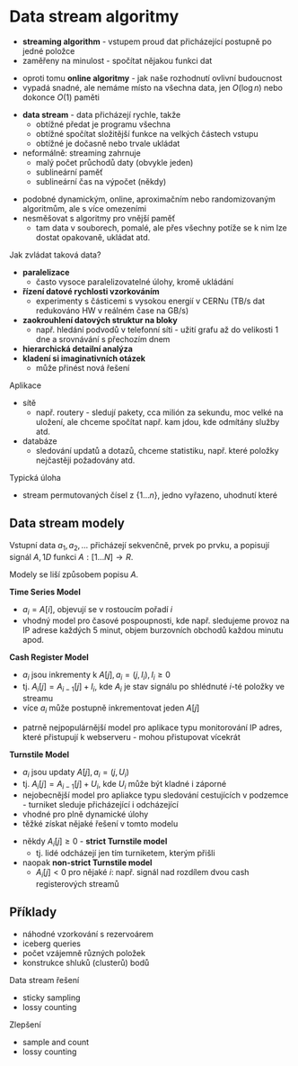 # Data stream algoritmy

- **streaming algorithm** - vstupem proud dat přicházející postupně po jedné položce
- zaměřeny na minulost - spočítat nějakou funkci dat

+ oproti tomu **online algoritmy** - jak naše rozhodnutí ovlivní budoucnost
+ vypadá snadné, ale nemáme místo na všechna data, jen $O(\log n)$ nebo dokonce $O(1)$ paměti

- **data stream** - data přicházejí rychle, takže
	- obtížné předat je programu všechna
	- obtížné spočítat složitější funkce na velkých částech vstupu
	- obtížné je dočasně nebo trvale ukládat
- neformálně: streaming zahrnuje
	- malý počet průchodů daty (obvykle jeden)
	- sublineární paměť
	- sublineární čas na výpočet (někdy)

+ podobné dynamickým, online, aproximačním nebo randomizovaným algoritmům, ale s více omezeními
+ nesměšovat s algoritmy pro vnější paměť
	- tam data v souborech, pomalé, ale přes všechny potíže se k nim lze dostat opakovaně, ukládat atd.

Jak zvládat taková data?
- **paralelizace**
	- často vysoce paralelizovatelné úlohy, kromě ukládání
- **řízení datové rychlosti vzorkováním**
	- experimenty s částicemi s vysokou energií v CERNu (TB/s dat redukováno HW v reálném čase na GB/s)
- **zaokrouhlení datových struktur na bloky**
	- např. hledání podvodů v telefonní síti - užití grafu až do velikosti 1 dne a srovnávání s přechozím dnem
- **hierarchická detailní analýza**
- **kladení si imaginativních otázek**
	- může přinést nová řešení

Aplikace
- sítě
	- např. routery - sledují pakety, cca milión za sekundu, moc velké na uložení, ale chceme spočítat např. kam jdou, kde odmítány služby atd.
- databáze
	- sledování updatů a dotazů, chceme statistiku, např. které položky nejčastěji požadovány atd.

Typická úloha
- stream permutovaných čísel z $\{1\dots n\}$, jedno vyřazeno, uhodnutí které

## Data stream modely

Vstupní data $a_{1}, a_{2}, \dots$ přicházejí sekvenčně, prvek po prvku, a popisují signál $A, 1D$ funkci $A:[1\dots N] \to R$.

Modely se liší způsobem popisu $A$.

**Time Series Model**
- $a_{i} = A[i]$, objevují se v rostoucím pořadí $i$
- vhodný model pro časové pospoupnosti, kde např. sledujeme provoz na IP adrese každých 5 minut, objem burzovních obchodů každou minutu apod.

**Cash Register Model**
- $a_{i}$ jsou inkrementy k $A[j], a_{i} = (j, I_{i}), I_{i} \geq 0$
- tj. $A_{i}[j] = A_{i-1}[j] + I_{i}$, kde $A_{i}$ je stav signálu po shlédnuté $i$-té položky ve streamu
- více $a_{i}$ může postupně inkrementovat jeden $A[j]$
+ patrně nejpopulárnější model pro aplikace typu monitorování IP adres, které přistupují k webserveru - mohou přistupovat vícekrát

**Turnstile Model**
- $a_{i}$ jsou updaty $A[j], a_{i} = (j, U_{i})$
- tj. $A_{i}[j] = A_{i-1}[j] + U_{i}$, kde $U_{i}$ může být kladné i záporné
- nejobecnější model pro apliakce typu sledování cestujících v podzemce - turniket sleduje přicházející i odcházející
- vhodné pro plně dynamické úlohy
- těžké získat nějaké řešení v tomto modelu
+ někdy $A_{i}[j] \geq 0$ - **strict Turnstile model**
	+ tj. lidé odcházejí jen tím turniketem, kterým přišli
+ naopak **non-strict Turnstile model**
	+ $A_{i}[j] < 0$ pro nějaké $i$: např. signál nad rozdílem dvou cash registerových streamů

## Příklady

- náhodné vzorkování s rezervoárem
- iceberg queries
- počet vzájemně různých položek
- konstrukce shluků (clusterů) bodů

Data stream řešení
- sticky sampling
- lossy counting

Zlepšení
- sample and count
- lossy counting